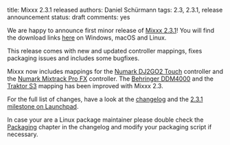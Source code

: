 title: Mixxx 2.3.1 released
authors: Daniel Schürmann
tags: 2.3, 2.3.1, release announcement
status: draft
comments: yes

We are happy to announce first minor release of [Mixxx 2.3.1](https://github.com/mixxxdj/mixxx/releases/tag/2.3.1)!
You will find the download links [here]({filename}/pages/download.md#stable) on Windows, macOS and Linux.

This release comes with new and updated controller mappings, fixes packaging issues and includes some bugfixes.

Mixxx now includes mappings for the [Numark DJ2GO2 Touch](https://manual.mixxx.org/2.3/en/hardware/controllers/numark_dj2go2_touch.html) controller and the [Numark Mixtrack Pro FX](https://manual.mixxx.org/2.3/en/hardware/controllers/numark_mixtrack_pro_fx.html) controller. The [Behringer DDM4000](https://manual.mixxx.org/2.3/en/hardware/controllers/behringer_ddm4000.html) and the [Traktor S3](https://manual.mixxx.org/2.3/en/hardware/controllers/native_instruments_traktor_kontrol_s3.html) mapping has been improved with Mixxx 2.3.

For the full list of changes, have a look at the [changelog](https://manual.mixxx.org/2.3/en/chapters/appendix/changelog.html) and the [2.3.1 milestone on Launchpad](https://launchpad.net/mixxx/+milestone/2.3.1).

In case your are a Linux package maintainer please double check the [Packaging](https://manual.mixxx.org/2.3/en/chapters/appendix/changelog.html#packaging) chapter in the changelog and modify your packaging script if necessary.
